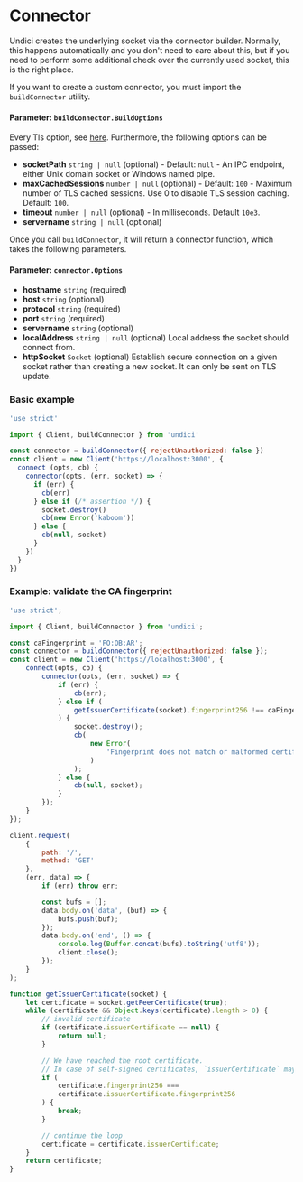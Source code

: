 # Connector

Undici creates the underlying socket via the connector builder.
Normally, this happens automatically and you don't need to care about this,
but if you need to perform some additional check over the currently used socket,
this is the right place.

If you want to create a custom connector, you must import the `buildConnector` utility.

#### Parameter: `buildConnector.BuildOptions`

Every Tls option, see [here](https://nodejs.org/api/tls.html#tls_tls_connect_options_callback).
Furthermore, the following options can be passed:

-   **socketPath** `string | null` (optional) - Default: `null` - An IPC endpoint, either Unix domain socket or Windows named pipe.
-   **maxCachedSessions** `number | null` (optional) - Default: `100` - Maximum number of TLS cached sessions. Use 0 to disable TLS session caching. Default: `100`.
-   **timeout** `number | null` (optional) - In milliseconds. Default `10e3`.
-   **servername** `string | null` (optional)

Once you call `buildConnector`, it will return a connector function, which takes the following parameters.

#### Parameter: `connector.Options`

-   **hostname** `string` (required)
-   **host** `string` (optional)
-   **protocol** `string` (required)
-   **port** `string` (required)
-   **servername** `string` (optional)
-   **localAddress** `string | null` (optional) Local address the socket should connect from.
-   **httpSocket** `Socket` (optional) Establish secure connection on a given socket rather than creating a new socket. It can only be sent on TLS update.

### Basic example

```js
'use strict'

import { Client, buildConnector } from 'undici'

const connector = buildConnector({ rejectUnauthorized: false })
const client = new Client('https://localhost:3000', {
  connect (opts, cb) {
    connector(opts, (err, socket) => {
      if (err) {
        cb(err)
      } else if (/* assertion */) {
        socket.destroy()
        cb(new Error('kaboom'))
      } else {
        cb(null, socket)
      }
    })
  }
})
```

### Example: validate the CA fingerprint

```js
'use strict';

import { Client, buildConnector } from 'undici';

const caFingerprint = 'FO:OB:AR';
const connector = buildConnector({ rejectUnauthorized: false });
const client = new Client('https://localhost:3000', {
    connect(opts, cb) {
        connector(opts, (err, socket) => {
            if (err) {
                cb(err);
            } else if (
                getIssuerCertificate(socket).fingerprint256 !== caFingerprint
            ) {
                socket.destroy();
                cb(
                    new Error(
                        'Fingerprint does not match or malformed certificate'
                    )
                );
            } else {
                cb(null, socket);
            }
        });
    }
});

client.request(
    {
        path: '/',
        method: 'GET'
    },
    (err, data) => {
        if (err) throw err;

        const bufs = [];
        data.body.on('data', (buf) => {
            bufs.push(buf);
        });
        data.body.on('end', () => {
            console.log(Buffer.concat(bufs).toString('utf8'));
            client.close();
        });
    }
);

function getIssuerCertificate(socket) {
    let certificate = socket.getPeerCertificate(true);
    while (certificate && Object.keys(certificate).length > 0) {
        // invalid certificate
        if (certificate.issuerCertificate == null) {
            return null;
        }

        // We have reached the root certificate.
        // In case of self-signed certificates, `issuerCertificate` may be a circular reference.
        if (
            certificate.fingerprint256 ===
            certificate.issuerCertificate.fingerprint256
        ) {
            break;
        }

        // continue the loop
        certificate = certificate.issuerCertificate;
    }
    return certificate;
}
```
